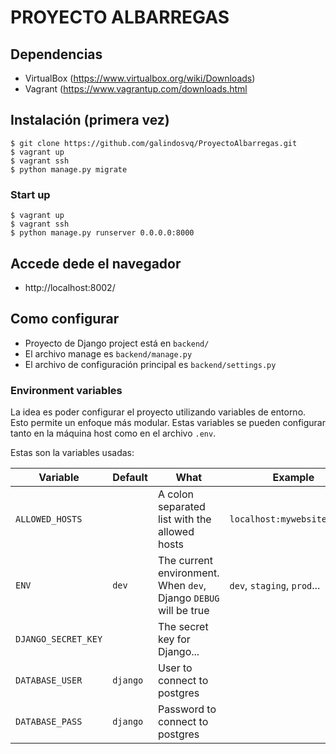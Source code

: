 # PROYECTO ALBARREGAS

## Dependencias

- VirtualBox (https://www.virtualbox.org/wiki/Downloads)
- Vagrant (https://www.vagrantup.com/downloads.html

## Instalación (primera vez)

    $ git clone https://github.com/galindosvq/ProyectoAlbarregas.git
    $ vagrant up
    $ vagrant ssh
    $ python manage.py migrate

### Start up

    $ vagrant up
    $ vagrant ssh
    $ python manage.py runserver 0.0.0.0:8000

## Accede dede el navegador

- http://localhost:8002/

## Como configurar

- Proyecto de Django project está en `backend/`
- El archivo manage es `backend/manage.py`
- El archivo de configuración principal es `backend/settings.py`

### Environment variables

La idea es poder configurar el proyecto utilizando variables de entorno. Esto permite un enfoque más modular. Estas variables se pueden configurar tanto en la máquina host como en el archivo `.env`.

Estas son la variables usadas:

| Variable            | Default  | What                                                             | Example                     |
| ------------------- | -------- | ---------------------------------------------------------------- | --------------------------- |
| `ALLOWED_HOSTS`     |          | A colon separated list with the allowed hosts                    | `localhost:mywebsite.local` |
| `ENV`               | `dev`    | The current environment. When `dev`, Django `DEBUG` will be true | `dev`, `staging`, `prod`... |
| `DJANGO_SECRET_KEY` |          | The secret key for Django...                                     |                             |
| `DATABASE_USER`     | `django` | User to connect to postgres                                      |                             |
| `DATABASE_PASS`     | `django` | Password to connect to postgres                                  |                             |
